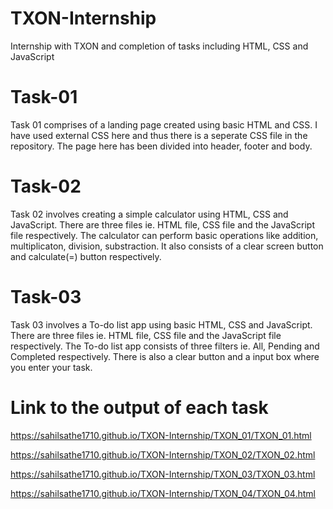 # TXON-Internship
Internship with TXON and completion of tasks including HTML, CSS and JavaScript

# Task-01 

Task 01 comprises of a landing page created using basic HTML and CSS. I have used external CSS here and thus there is a seperate CSS file in the repository. The page here has been divided into header, footer and body.

# Task-02

Task 02 involves creating a simple calculator using HTML, CSS and JavaScript. There are three files ie. HTML file, CSS file and the JavaScript file respectively. The calculator can perform basic operations like addition, multiplicaton, division, substraction. It also consists of a clear screen button and calculate(=) button respectively.

# Task-03

Task 03 involves a To-do list app using basic HTML, CSS and JavaScript. There are three files ie. HTML file, CSS file and the JavaScript file respectively. The To-do list app consists of three filters ie. All, Pending and Completed respectively. There is also a clear button and a input box where you enter your task.

# Link to the output of each task

https://sahilsathe1710.github.io/TXON-Internship/TXON_01/TXON_01.html

https://sahilsathe1710.github.io/TXON-Internship/TXON_02/TXON_02.html

https://sahilsathe1710.github.io/TXON-Internship/TXON_03/TXON_03.html

https://sahilsathe1710.github.io/TXON-Internship/TXON_04/TXON_04.html
